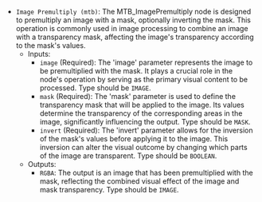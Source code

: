 - `Image Premultiply (mtb)`: The MTB_ImagePremultiply node is designed to premultiply an image with a mask, optionally inverting the mask. This operation is commonly used in image processing to combine an image with a transparency mask, affecting the image's transparency according to the mask's values.
    - Inputs:
        - `image` (Required): The 'image' parameter represents the image to be premultiplied with the mask. It plays a crucial role in the node's operation by serving as the primary visual content to be processed. Type should be `IMAGE`.
        - `mask` (Required): The 'mask' parameter is used to define the transparency mask that will be applied to the image. Its values determine the transparency of the corresponding areas in the image, significantly influencing the output. Type should be `MASK`.
        - `invert` (Required): The 'invert' parameter allows for the inversion of the mask's values before applying it to the image. This inversion can alter the visual outcome by changing which parts of the image are transparent. Type should be `BOOLEAN`.
    - Outputs:
        - `RGBA`: The output is an image that has been premultiplied with the mask, reflecting the combined visual effect of the image and mask transparency. Type should be `IMAGE`.
